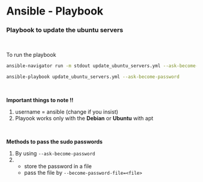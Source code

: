 # Ansible - Playbook

### Playbook to update the ubuntu servers
<br>

To run the playbook
```bash
ansible-navigator run -m stdout update_ubuntu_servers.yml --ask-become-password
```
```bash
ansible-playbook update_ubuntu_servers.yml --ask-become-password
```
<br>

**Important things to note !!**

1. username = ansible (change if you insist)
2. Playook works only with the **Debian** or **Ubuntu** with apt 


<br>

**Methods to pass the sudo passwords**

1. By using `--ask-become-password`
2. - store the password in a file 
   - pass the file by `--become-password-file=<file>`